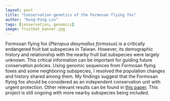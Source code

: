 ```yaml
---
layout: post
title: "Conservation genetics of the Formosan flying fox"
author: "Kung-Ping Lin"
tags: [conservation, genomics]
image: fruitbat_banner.jpg
---
```


Formosan flying fox (*Pteropus dasymallus formosus*) is a critically endangered fruit bat subspecies in Taiwan. However, its demographic history and relationship with the nearby fruit bat subspecies were largely unknown. This critical information can be important for guiding future conservation policies. Using genomic sequences from Formosan flying foxes and some neighboring subspecies, I resolved the population changes and history shared among them. My findings suggest that the Formosan flying fox should be considered as an independent conservation unit with urgent protection. Other relevant results can be found in [this paper](https://doi.org/10.1093/jhered/esab007). This project is still ongoing with more nearby subspecies being included.
